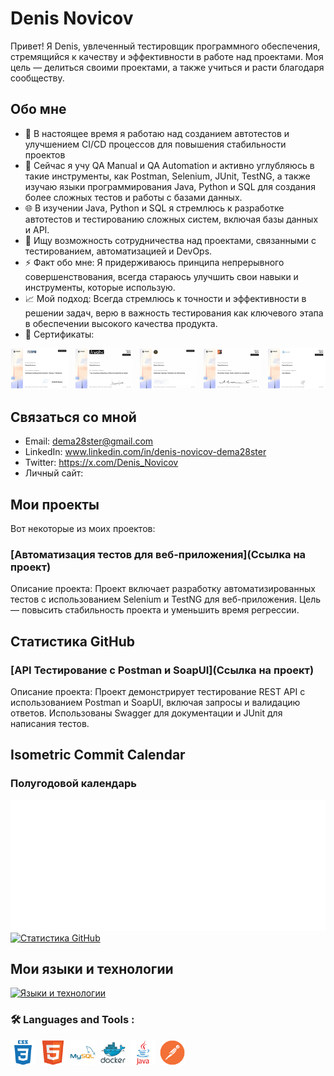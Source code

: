 # Denis Novicov
Привет! 
Я Denis, увлеченный тестировщик программного обеспечения, стремящийся к качеству и эффективности в работе над проектами.
Моя цель — делиться своими проектами, а также учиться и расти благодаря сообществу.
## Обо мне
- 🔭 В настоящее время я работаю над созданием автотестов и улучшением CI/CD процессов для повышения стабильности проектов
- 🌱 Сейчас я учу QA Manual и QA Automation и активно углубляюсь в такие инструменты, как Postman, Selenium, JUnit, TestNG, а также изучаю языки программирования Java, Python и SQL для создания более сложных тестов и работы с базами данных.
- 🌐 В изучении Java, Python и SQL я стремлюсь к разработке автотестов и тестированию сложных систем, включая базы данных и API.
- 👯 Ищу возможность сотрудничества над проектами, связанными с тестированием, автоматизацией и DevOps.
- ⚡ Факт обо мне: Я придерживаюсь принципа непрерывного совершенствования, всегда стараюсь улучшить свои навыки и инструменты, которые использую.
- 📈 Мой подход: Всегда стремлюсь к точности и эффективности в решении задач, верю в важность тестирования как ключевого этапа в обеспечении высокого качества продукта.
- 📜 Сертификаты: 

<div style="display: flex; gap: 10px;">

<a href="certificates/QA_TestingAR.pdf">
    <img src="certificates/QA_TestingAR_thumb.jpg" alt="QA Testing AR" width="150">
</a>

<a href="certificates/QA_Testing_universe.pdf">
    <img src="certificates/QA_Testing_universe_thumb.jpg" alt="QA Manual" width="150">
</a>

<a href="certificates/API_Testing.pdf">
    <img src="certificates/API_Testing_thumb.jpg" alt="API Testing" width="150">
</a>

<a href="certificates/Postman.pdf">
    <img src="certificates/Postman_thumb.jpg" alt="Postman" width="150">
</a>

<a href="certificates/SQL_Basics.pdf">
    <img src="certificates/SQL_Basics_thumb.jpg" alt="SQL Basics" width="150">
</a>

</div>

## Связаться со мной
- Email: dema28ster@gmail.com
- LinkedIn: www.linkedin.com/in/denis-novicov-dema28ster
- Twitter: https://x.com/Denis_Novicov
- Личный сайт: 
## Мои проекты
Вот некоторые из моих проектов:
### [Автоматизация тестов для веб-приложения](Ссылка на проект)
Описание проекта: Проект включает разработку автоматизированных тестов с использованием Selenium и TestNG для веб-приложения. Цель — повысить стабильность проекта и уменьшить время регрессии.
## Статистика GitHub
### [API Тестирование с Postman и SoapUI](Ссылка на проект)
Описание проекта: Проект демонстрирует тестирование REST API с использованием Postman и SoapUI, включая запросы и валидацию ответов. Использованы Swagger для документации и JUnit для написания тестов.
## Isometric Commit Calendar
### Полугодовой календарь
![Half-Year Calendar](./metrics.plugin.isocalendar.svg)
[![Статистика GitHub](https://github-readme-stats.vercel.app/api?username=dema28&show_icons=true&theme=radical)](https://github.com/dema28)
## Мои языки и технологии
[![Языки и технологии](https://github-readme-stats.vercel.app/api/top-langs/?username=dema28&layout=compact&theme=radical)](https://github.com/dema28)
### :hammer_and_wrench: Languages and Tools :
  <img src="https://github.com/devicons/devicon/blob/master/icons/css3/css3-plain-wordmark.svg"  title="CSS3" alt="CSS" width="40" height="40"/>&nbsp;
  <img src="https://github.com/devicons/devicon/blob/master/icons/html5/html5-original.svg" title="HTML5" alt="HTML" width="40" height="40"/>&nbsp;
  <img src="https://github.com/devicons/devicon/blob/master/icons/mysql/mysql-original-wordmark.svg" title="MySQL"  alt="MySQL" width="40" height="40"/>&nbsp;
  <img src="https://github.com/devicons/devicon/blob/d98a72cb9a6d8e543ddbddc32bac231572349e96/icons/docker/docker-original-wordmark.svg" title="docker" alt="docker" width="40" height="40"/>&nbsp;
  <img src="https://github.com/devicons/devicon/blob/d98a72cb9a6d8e543ddbddc32bac231572349e96/icons/java/java-original-wordmark.svg" title="java" alt="java" width="40" height="40"/>&nbsp;
 <img src="https://github.com/devicons/devicon/blob/master/icons/postman/postman-original.svg" title="postman" alt="postman" width="40" height="40"/>&nbsp;
<!-- ### Календарь за полный год -->
<!-- ![Full-Year Calendar](./metrics.plugin.isocalendar.fullyear.svg) -->



